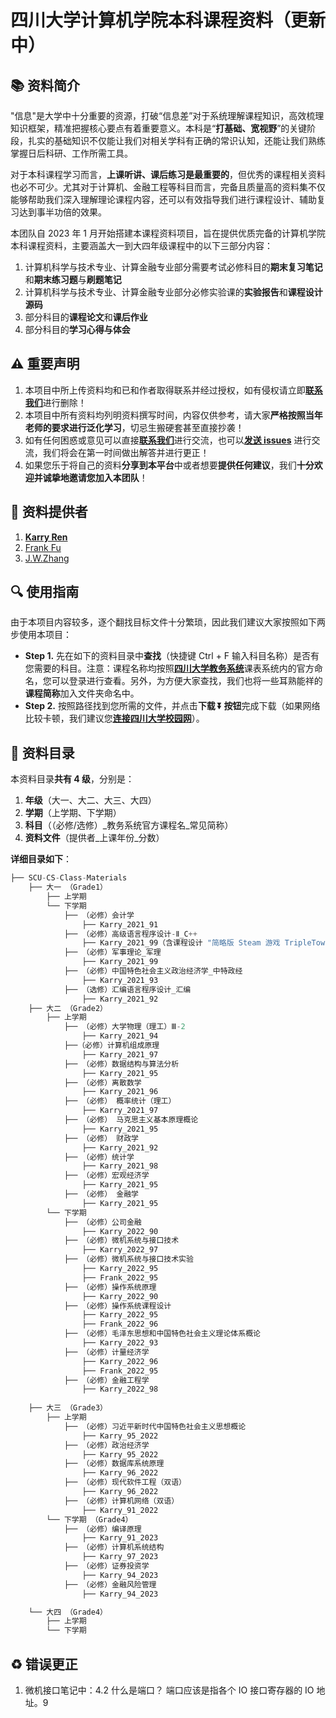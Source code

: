 # 四川大学计算机学院本科课程资料（更新中）

## :books: 资料简介

"信息"是大学中十分重要的资源，打破“信息差”对于系统理解课程知识，高效梳理知识框架，精准把握核心要点有着重要意义。本科是“**打基础、宽视野**”的关键阶段，扎实的基础知识不仅能让我们对相关学科有正确的常识认知，还能让我们熟练掌握日后科研、工作所需工具。

对于本科课程学习而言，**上课听讲、课后练习是最重要的**，但优秀的课程相关资料也必不可少。尤其对于计算机、金融工程等科目而言，完备且质量高的资料集不仅能够帮助我们深入理解理论课程内容，还可以有效指导我们进行课程设计、辅助复习达到事半功倍的效果。

本团队自 2023 年 1 月开始搭建本课程资料项目，旨在提供优质完备的计算机学院本科课程资料，主要涵盖大一到大四年级课程中的以下三部分内容：

1. 计算机科学与技术专业、计算金融专业部分需要考试必修科目的**期末复习笔记**和**期末练习题**与**刷题笔记**
2. 计算机科学与技术专业、计算金融专业部分必修实验课的**实验报告**和**课程设计源码**
3. 部分科目的**课程论文**和**课后作业**
4. 部分科目的**学习心得与体会**



## :warning: 重要声明

1. 本项目中所上传资料均和已和作者取得联系并经过授权，如有侵权请立即[**联系我们**](KarryRenKai@outlook.com)进行删除！
2. 本项目中所有资料均列明资料撰写时间，内容仅供参考，请大家**严格按照当年老师的要求进行泛化学习**，切忌生搬硬套甚至直接抄袭！
3. 如有任何困惑或意见可以直接[**联系我们**](KarryRenKai@outlook.com)进行交流，也可以[**发送 issues**](https://github.com/KarryRen/SCU-CS-Class-Materials/issues) 进行交流，我们将会在第一时间做出解答并进行更正！
4. 如果您乐于将自己的资料**分享到本平台**中或者想要**提供任何建议**，我们**十分欢迎并诚挚地邀请您加入本团队**！



## :bow: 资料提供者

1. [**Karry Ren**](KarryRenKai@outlook.com)
2. [Frank Fu]()
3. [J.W.Zhang]()



## :mag: 使用指南

由于本项目内容较多，逐个翻找目标文件十分繁琐，因此我们建议大家按照如下两步使用本项目：

- **Step 1.** 先在如下的资料目录中**查找**（快捷键 Ctrl + F 输入科目名称）是否有您需要的科目。注意：课程名称均按照[**四川大学教务系统**](http://zhjw.scu.edu.cn)课表系统内的官方命名，您可以登录进行查看。另外，为方便大家查找，我们也将一些耳熟能祥的**课程简称**加入文件夹命名中。
- **Step 2.** 按照路径找到您所需的文件，并点击**下载 ⏬ 按钮**完成下载（如果网络比较卡顿，我们建议您[**连接四川大学校园网**](http://192.168.2.135)）。



## :memo: 资料目录

本资料目录**共有 4 级**，分别是：

1. **年级**（大一、大二、大三、大四）
2. **学期**（上学期、下学期）
3. **科目**（（必修/选修）\_教务系统官方课程名\_常见简称）
4. **资料文件**（提供者\_上课年份\_分数）

**详细目录如下**：

```python
├── SCU-CS-Class-Materials
    ├── 大一 （Grade1）
        ├── 上学期
        └── 下学期
            ├── （必修）会计学
                ├── Karry_2021_91
            ├── （必修）高级语言程序设计-Ⅱ_C++
                ├── Karry_2021_99（含课程设计 "简略版 Steam 游戏 TripleTown" 源码）
            ├── （必修）军事理论_军理
                ├── Karry_2021_99
            ├── （必修）中国特色社会主义政治经济学_中特政经
                ├── Karry_2021_93
            ├── （选修）汇编语言程序设计_汇编
                ├── Karry_2021_92
    ├── 大二 （Grade2）
        ├── 上学期
            ├── （必修）大学物理（理工）Ⅲ-2
                ├── Karry_2021_94
            ├──（必修）计算机组成原理
                ├── Karry_2021_97
            ├── （必修）数据结构与算法分析
                ├── Karry_2021_95
            ├── （必修）离散数学	
                ├── Karry_2021_96
            ├── （必修） 概率统计（理工）
                ├── Karry_2021_97
            ├── （必修） 马克思主义基本原理概论
                ├── Karry_2021_95
            ├── （必修） 财政学
                ├── Karry_2021_92
            ├── （必修）统计学
                ├── Karry_2021_98
            ├── （必修）宏观经济学
                ├── Karry_2021_95
            ├── （必修） 金融学
                ├── Karry_2021_95
        └── 下学期
            ├── （必修）公司金融
                ├── Karry_2022_90
            ├── （必修）微机系统与接口技术
                ├── Karry_2022_97
            ├── （必修）微机系统与接口技术实验
                ├── Karry_2022_95
                ├── Frank_2022_95
            ├── （必修）操作系统原理
                ├── Karry_2022_90
            ├── （必修）操作系统课程设计
                ├── Karry_2022_95
                ├── Frank_2022_96
            ├── （必修）毛泽东思想和中国特色社会主义理论体系概论
                ├── Karry_2022_93
            ├── （必修）计量经济学
                ├── Karry_2022_96
                ├── Frank_2022_95
            ├── （必修）金融工程学
                ├── Karry_2022_98
        
    ├── 大三 （Grade3）
        ├── 上学期
            ├── （必修）习近平新时代中国特色社会主义思想概论
                ├── Karry_95_2022
            ├── （必修）政治经济学
                ├── Karry_95_2022
            ├── （必修）数据库系统原理
                ├── Karry_96_2022
            ├── （必修）现代软件工程（双语）
                ├── Karry_96_2022
            ├── （必修）计算机网络（双语）
                ├── Karry_91_2022
        └── 下学期 （Grade4）
            ├── （必修）编译原理
                ├── Karry_91_2023
            ├── （必修）计算机系统结构
                ├── Karry_97_2023
            ├── （必修）证券投资学
                ├── Karry_94_2023
            ├── （必修）金融风险管理
                ├── Karry_94_2023

    └── 大四 （Grade4）
        ├── 上学期
        └── 下学期
```



## :recycle: 错误更正

1. 微机接口笔记中：4.2 什么是端口？ 端口应该是指各个 IO 接口寄存器的 IO 地址。9
